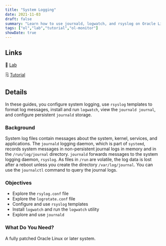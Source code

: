 ```yaml
---
title: "System Logging"
date: 2021-11-03
draft: false
summary: "Learn how to use journald, logwatch, and rsyslog on Oracle Linux."
tags: ["ol","lab","tutorial","ol-monitor"]
showDate: true
---
```


## Links

:crescent_moon: [Lab](https://luna.oracle.com/lab/3f0906f5-a80e-418b-a8b4-48c60103c55c)

:spiral_notepad: [Tutorial](https://docs.oracle.com/en/learn/system_logging_linux8)

## Details

In these guides, you configure system logging, use `rsyslog` templates to format log messages, install and run `logwatch`, view the `journald journal`, and configure persistent `journald` storage.

### Background

System log files contain messages about the system, kernel, services, and applications. The `journald` logging daemon, which is part of `systemd`, records system messages in non-persistent journal logs in memory and in the `/run/log/journal` directory. `journald` forwards messages to the system logging daemon, `rsyslog`. As files in `/run` are volatile, the log data is lost after a reboot unless you create the directory `/var/log/journal`. You can use the `journalctl` command to query the journal logs.


### Objectives

- Explore the `rsylog.conf` file
- Explore the `logrotate.conf` file
- Configure and use `rsyslog` templates
- Install `logwatch` and run the `logwatch` utility
- Explore and use `journald`

### What Do You Need?

A fully patched Oracle Linux or later system.

